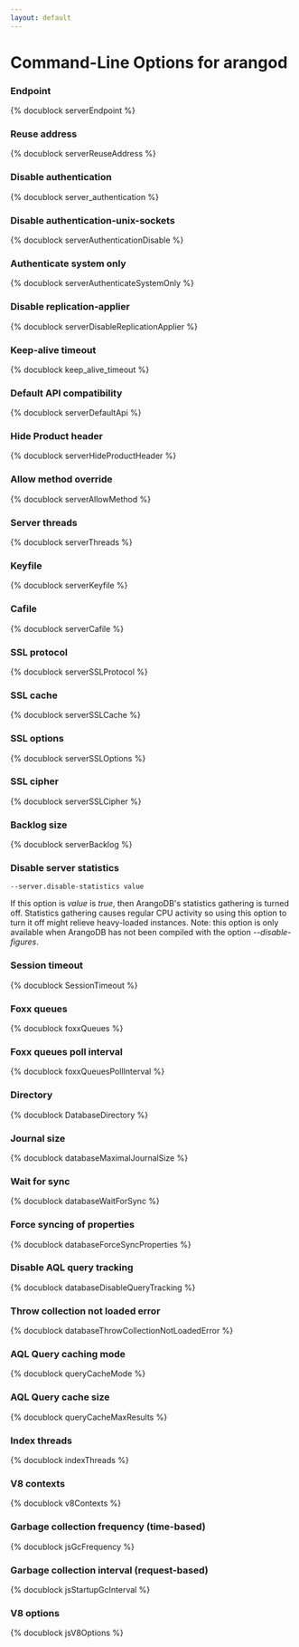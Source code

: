 ```yaml
---
layout: default
---
```

Command-Line Options for arangod
================================

### Endpoint
{% docublock serverEndpoint %}


### Reuse address
{% docublock serverReuseAddress %}


### Disable authentication
{% docublock server_authentication %}


### Disable authentication-unix-sockets
{% docublock serverAuthenticationDisable %}


### Authenticate system only
{% docublock serverAuthenticateSystemOnly %}


### Disable replication-applier
{% docublock serverDisableReplicationApplier %}


### Keep-alive timeout
{% docublock keep_alive_timeout %}


### Default API compatibility
{% docublock serverDefaultApi %}


### Hide Product header
{% docublock serverHideProductHeader %}


### Allow method override
{% docublock serverAllowMethod %}


### Server threads
{% docublock serverThreads %}


### Keyfile
{% docublock serverKeyfile %}


### Cafile
{% docublock serverCafile %}


### SSL protocol
{% docublock serverSSLProtocol %}


### SSL cache
{% docublock serverSSLCache %}


### SSL options
{% docublock serverSSLOptions %}


### SSL cipher
{% docublock serverSSLCipher %}


### Backlog size
{% docublock serverBacklog %}


### Disable server statistics

`--server.disable-statistics value`

If this option is *value* is *true*, then ArangoDB's statistics gathering
is turned off. Statistics gathering causes regular CPU activity so using this
option to turn it off might relieve heavy-loaded instances.
Note: this option is only available when ArangoDB has not been compiled with
the option *--disable-figures*.


### Session timeout
{% docublock SessionTimeout %}


### Foxx queues
{% docublock foxxQueues %}


### Foxx queues poll interval
{% docublock foxxQueuesPollInterval %}


### Directory
{% docublock DatabaseDirectory %}


### Journal size
{% docublock databaseMaximalJournalSize %}


### Wait for sync
{% docublock databaseWaitForSync %}


### Force syncing of properties
{% docublock databaseForceSyncProperties %}


### Disable AQL query tracking
{% docublock databaseDisableQueryTracking %}


### Throw collection not loaded error
{% docublock databaseThrowCollectionNotLoadedError %}


### AQL Query caching mode
{% docublock queryCacheMode %}


### AQL Query cache size
{% docublock queryCacheMaxResults %}


### Index threads
{% docublock indexThreads %}


### V8 contexts
{% docublock v8Contexts %}


### Garbage collection frequency (time-based)
{% docublock jsGcFrequency %}


### Garbage collection interval (request-based)
{% docublock jsStartupGcInterval %}


### V8 options
{% docublock jsV8Options %}
